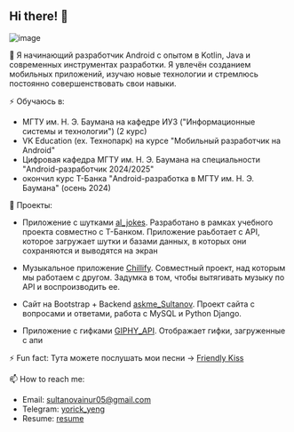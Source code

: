 ## Hi there! 👋

<!--
**yorickyeng/yorickyeng** is a ✨ _special_ ✨ repository because its `README.md` (this file) appears on your GitHub profile.

Here are some ideas to get you started:

- 🔭 I’m currently working on ...
- 🌱 I’m currently learning ...
- 👯 I’m looking to collaborate on ...
- 🤔 I’m looking for help with ...
- 💬 Ask me about ...
- 📫 How to reach me: ...
- 😄 Pronouns: ...
- ⚡ Fun fact: ...
-->
![image](https://github.com/user-attachments/assets/3054f4f0-70a2-4107-9261-a2ddc4a7006d)

💬 Я начинающий разработчик Android с опытом в Kotlin, Java и современных инструментах разработки. Я увлечён созданием мобильных приложений, изучаю новые технологии и стремлюсь постоянно совершенствовать свои навыки.

⚡ Обучаюсь в:
- МГТУ им. Н. Э. Баумана на кафедре ИУ3 ("Информационные системы и технологии") (2 курс)
- VK Education (ex. Технопарк) на курсе "Мобильный разработчик на Android"
- Цифровая кафедра МГТУ им. Н. Э. Баумана на специальности "Android-разработчик 2024/2025"
- окончил курс Т-Банка "Android-разработка в МГТУ им. Н. Э. Баумана" (осень 2024)

👯 Проекты:

- Приложение с шутками [al_jokes](https://github.com/yorickyeng/al_jokes). Разработано в рамках учебного проекта совместно с T-Банком. Приложение раьботает с API, которое загружает шутки и базами данных, в которых они сохраняются и выводятся на экран

- Музыкальное приложение [Chillify](https://github.com/yorickyeng/Chillify). Совместный проект, над которым мы работаем с другом. Задумка в том, чтобы вытягивать музыку по API и воспроизводить ее.

- Сайт на Bootstrap + Backend [askme_Sultanov](https://github.com/yorickyeng/askme_Sultanov). Проект сайта с вопросами и ответами, работа с MySQL и Python Django.

- Приложение с гифками [GIPHY_API](https://github.com/yorickyeng/GIPHY_API). Отображает гифки, загруженные с апи

⚡ Fun fact:
Тута можете послушать мои песни -> [Friendly Kiss](https://band.link/friendlykiss)

📫 How to reach me:
- Email: sultanovainur05@gmail.com
- Telegram: [yorick_yeng](https://t.me/yorick_yeng)
- Resume: [resume](https://hh.ru/resume/e73232a5ff0e2266520039ed1f773031775875)
